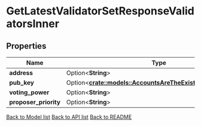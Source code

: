 # GetLatestValidatorSetResponseValidatorsInner

## Properties

Name | Type | Description | Notes
------------ | ------------- | ------------- | -------------
**address** | Option<**String**> |  | [optional]
**pub_key** | Option<[**crate::models::AccountsAreTheExistingAccountsInner**](accounts_are_the_existing_accounts_inner.md)> |  | [optional]
**voting_power** | Option<**String**> |  | [optional]
**proposer_priority** | Option<**String**> |  | [optional]

[Back to Model list](../README.md#documentation-for-models) [Back to API list](../README.md#documentation-for-api-endpoints) [Back to README](../README.md)


